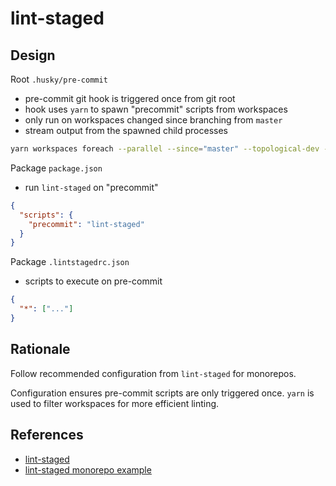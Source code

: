 # lint-staged

## Design

Root `.husky/pre-commit`

- pre-commit git hook is triggered once from git root
- hook uses `yarn` to spawn "precommit" scripts from workspaces
- only run on workspaces changed since branching from `master`
- stream output from the spawned child processes

```bash
yarn workspaces foreach --parallel --since="master" --topological-dev --verbose run precommit
```

Package `package.json`

- run `lint-staged` on "precommit"

```json
{
  "scripts": {
    "precommit": "lint-staged"
  }
}
```

Package `.lintstagedrc.json`

- scripts to execute on pre-commit

```json
{
  "*": ["..."]
}
```

## Rationale

Follow recommended configuration from `lint-staged` for monorepos.

Configuration ensures pre-commit scripts are only triggered once.
`yarn` is used to filter workspaces for more efficient linting.

## References

- [lint-staged](https://github.com/okonet/lint-staged)
- [lint-staged monorepo example](https://github.com/sudo-suhas/lint-staged-multi-pkg)
